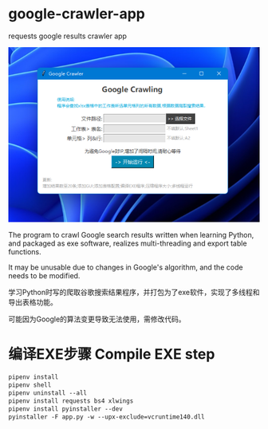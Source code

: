 # google-crawler-app

requests google results crawler app

![avatar](img\appimg.png)

The program to crawl Google search results written when learning Python, and packaged as exe software, realizes multi-threading and export table functions.

It may be unusable due to changes in Google's algorithm, and the code needs to be modified.

学习Python时写的爬取谷歌搜索结果程序，并打包为了exe软件，实现了多线程和导出表格功能。

可能因为Google的算法变更导致无法使用，需修改代码。

# 编译EXE步骤 Compile EXE step

```shell
pipenv install
pipenv shell
pipenv uninstall --all
pipenv install requests bs4 xlwings
pipenv install pyinstaller --dev
pyinstaller -F app.py -w --upx-exclude=vcruntime140.dll
```